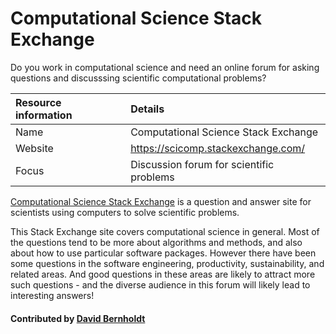 # Computational Science Stack Exchange

Do you work in computational science and need an online forum for asking questions and discusssing scientific computational problems? 

**Resource information** | **Details** 
:--- | :--- 
Name  | Computational Science Stack Exchange
Website  | https://scicomp.stackexchange.com/
Focus | Discussion forum for scientific problems

[Computational Science Stack Exchange](https://scicomp.stackexchange.com/) is a question and answer site for scientists using computers to solve scientific problems.

This Stack Exchange site covers computational science in general.  Most of the questions tend to be more about algorithms and methods, and also about how to use particular software packages.  However there have been some questions in the software engineering, productivity, sustainability, and related areas.  And good questions in these areas are likely to attract more such questions - and the diverse audience in this forum will likely lead to interesting answers!

<!---
     Native image is too large.  Need to reduce size for reasonable display.
![alt text](https://cdn.sstatic.net/Sites/stackoverflow/company/img/logos/se/se-logo.png "Stack Exchange Logo")
--->
#### Contributed by [David Bernholdt](http://github.com/bernhold)

<!---
Publish: yes
Categories: Collaboration
Topics: Discussion and question sites
Tags: website, service
Level: 2
Prerequisites: defaults
Aggregate: none
--->
